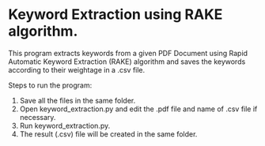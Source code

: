 # Keyword Extraction using RAKE algorithm. 

This program extracts keywords from a given PDF Document using Rapid Automatic Keyword Extraction (RAKE) algorithm and saves the keywords according to their weightage in a .csv file. 

Steps to run the program:
1. Save all the files in the same folder.
2. Open keyword_extraction.py and edit the .pdf file and name of .csv file if necessary.
3. Run keyword_extraction.py.
4. The result (.csv) file will be created in the same folder.
